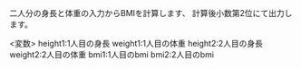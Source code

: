 二人分の身長と体重の入力からBMIを計算します、
計算後小数第2位にて出力します。

<変数>
height1:1人目の身長
weight1:1人目の体重
height2:2人目の身長
weight2:2人目の体重
bmi1:1人目のbmi
bmi2:2人目のbmi
